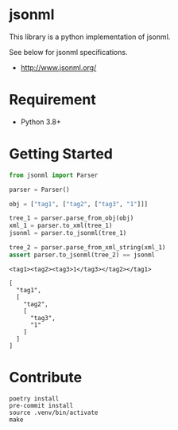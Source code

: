 # jsonml
<!--
[![Version](https://img.shields.io/pypi/v/asy)](https://pypi.org/project/asy)
[![License: MIT](https://img.shields.io/badge/license-MIT-yellow.svg)](https://opensource.org/licenses/MIT)
-->

This library is a python implementation of jsonml.

See below for jsonml specifications.

- http://www.jsonml.org/

# Requirement

- Python 3.8+


# Getting Started

``` python
from jsonml import Parser

parser = Parser()

obj = ["tag1", ["tag2", ["tag3", "1"]]]

tree_1 = parser.parse_from_obj(obj)
xml_1 = parser.to_xml(tree_1)
jsonml = parser.to_jsonml(tree_1)

tree_2 = parser.parse_from_xml_string(xml_1)
assert parser.to_jsonml(tree_2) == jsonml
```


```
<tag1><tag2><tag3>1</tag3></tag2></tag1>
```

```
[
  "tag1",
  [
    "tag2",
    [
      "tag3",
      "1"
    ]
  ]
]
```


# Contribute

```
poetry install
pre-commit install
source .venv/bin/activate
make
```
